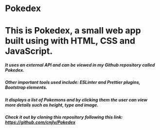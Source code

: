 # Pokedex
# This is Pokedex, a small web app built using with **HTML, CSS and JavaScript.**
##### It uses an external API and can be viewed in my Github repository called *Pokedex.*
##### Other important tools used include: ESLinter and Prettier plugins, Bootstrap elements.
##### It displays a list of Pokemons and by clicking them the user can view more details such as height, type and image.
##### Check it out by cloning this repository following this link: https://github.com/cnjlv/Pokedex
